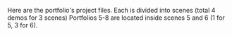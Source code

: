 Here are the portfolio's project files.
Each is divided into scenes (total 4 demos for 3 scenes)
Portfolios 5-8 are located inside scenes 5 and 6 (1 for 5, 3 for 6).
